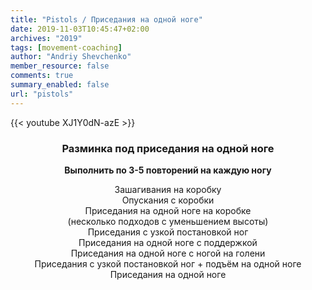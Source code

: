 ```yaml
---
title: "Pistols / Приседания на одной ноге"
date: 2019-11-03T10:45:47+02:00
archives: "2019"
tags: [movement-coaching]
author: "Andriy Shevchenko"
member_resource: false
comments: true
summary_enabled: false
url: "pistols"
---
```


{{< youtube XJ1Y0dN-azE >}}



### <center>Разминка под приседания на одной ноге

**<center> Выполнить по 3-5 повторений на каждую ногу**

Зашагивания на коробку  
Опускания с коробки  
Приседания на одной ноге на коробке  
(несколько подходов с уменьшением высоты)  
Приседания с узкой постановкой ног  
Приседания на одной ноге с поддержкой  
Приседания на одной ноге с ногой на голени  
Приседания с узкой постановкой ног + подъём на одной ноге  
Приседания на одной ноге  
</center>